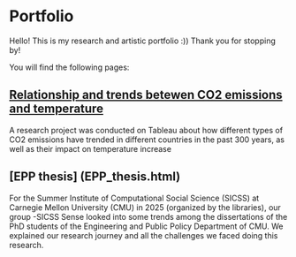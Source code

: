 # Portfolio
Hello! This is my research and artistic portfolio :)) Thank you for stopping by!

You will find the following pages:
## [Relationship and trends betewen CO2 emissions and temperature](emissions.html)
A research project was conducted on Tableau about how different types of CO2 emissions have trended in different countries in the past 300 years, as well as their impact on temperature increase

## [EPP thesis] (EPP_thesis.html)
For the Summer Institute of Computational Social Science (SICSS) at Carnegie Mellon University (CMU) in 2025 (organized by the libraries), our group -SICSS Sense looked into some trends among the dissertations of the PhD students of the Engineering and Public Policy Department of CMU. We explained our research journey and all the challenges we faced doing this research.
